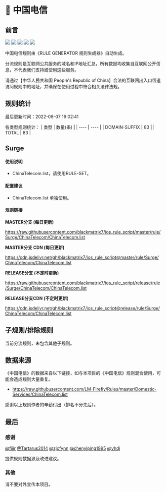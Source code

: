 # 🧸 中国电信

## 前言

![](https://shields.io/badge/-移除重复规则-ff69b4) ![](https://shields.io/badge/-DOMAIN与DOMAIN--SUFFIX合并-green) ![](https://shields.io/badge/-DOMAIN--SUFFIX间合并-critical) ![](https://shields.io/badge/-DOMAIN--SUFFIX与DOMAIN--KEYWORD合并-blue) ![](https://shields.io/badge/-IP--CIDR(6)合并-blueviolet) 

中国电信规则由《RULE GENERATOR 规则生成器》自动生成。

分流规则是互联网公共服务的域名和IP地址汇总，所有数据均收集自互联网公开信息，不代表我们支持或使用这些服务。

请通过【中华人民共和国 People's Republic of China】合法的互联网出入口信道访问规则中的地址，并确保在使用过程中符合相关法律法规。

## 规则统计

最后更新时间：2022-06-07 16:02:41

各类型规则统计：
| 类型 | 数量(条)  | 
| ---- | ----  |
| DOMAIN-SUFFIX | 83  | 
| TOTAL | 83  | 


## Surge 

#### 使用说明
- ChinaTelecom.list，请使用RULE-SET。

#### 配置建议
- ChinaTelecom.list 单独使用。

#### 规则链接
**MASTER分支 (每日更新)**

https://raw.githubusercontent.com/blackmatrix7/ios_rule_script/master/rule/Surge/ChinaTelecom/ChinaTelecom.list

**MASTER分支 CDN (每日更新)**

https://cdn.jsdelivr.net/gh/blackmatrix7/ios_rule_script@master/rule/Surge/ChinaTelecom/ChinaTelecom.list

**RELEASE分支 (不定时更新)**

https://raw.githubusercontent.com/blackmatrix7/ios_rule_script/release/rule/Surge/ChinaTelecom/ChinaTelecom.list

**RELEASE分支CDN (不定时更新)**

https://cdn.jsdelivr.net/gh/blackmatrix7/ios_rule_script@release/rule/Surge/ChinaTelecom/ChinaTelecom.list

## 子规则/排除规则


当前分流规则，未包含其他子规则。

## 数据来源

《中国电信》的数据来自以下链接，如与本项目的《中国电信》规则混合使用，可能会造成规则大量重复。

- https://raw.githubusercontent.com/LM-Firefly/Rules/master/Domestic-Services/ChinaTelecom.list


感谢以上规则作者的辛勤付出（排名不分先后）。

## 最后

### 感谢

[@fiiir](https://github.com/fiiir) [@Tartarus2014](https://github.com/Tartarus2014) [@zjcfynn](https://github.com/zjcfynn) [@chenyiping1995](https://github.com/chenyiping1995) [@vhdj](https://github.com/vhdj)

提供规则数据源及改进建议。

### 其他

请不要对外宣传本项目。